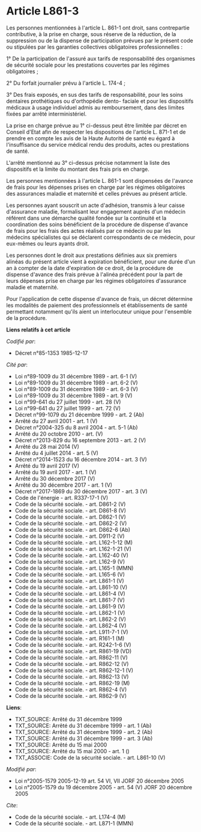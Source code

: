 # Article L861-3

Les personnes mentionnées à l'article L. 861-1 ont droit, sans contrepartie contributive, à la prise en charge, sous réserve
de la réduction, de la suppression ou de la dispense de participation prévues par le présent code ou stipulées par les
garanties collectives obligatoires professionnelles :

1° De la participation de l'assuré aux tarifs de responsabilité des organismes de sécurité sociale pour les prestations
couvertes par les régimes obligatoires ;

2° Du forfait journalier prévu à l'article L. 174-4 ;

3° Des frais exposés, en sus des tarifs de responsabilité, pour les soins dentaires prothétiques ou d'orthopédie dento-
faciale et pour les dispositifs médicaux à usage individuel admis au remboursement, dans des limites fixées par arrêté
interministériel.

La prise en charge prévue au 1° ci-dessus peut être limitée par décret en Conseil d'Etat afin de respecter les dispositions
de l'article L. 871-1 et de prendre en compte les avis de la Haute Autorité de santé eu égard à l'insuffisance du service
médical rendu des produits, actes ou prestations de santé.

L'arrêté mentionné au 3° ci-dessus précise notamment la liste des dispositifs et la limite du montant des frais pris en
charge.

Les personnes mentionnées à l'article L. 861-1 sont dispensées de l'avance de frais pour les dépenses prises en charge par
les régimes obligatoires des assurances maladie et maternité et celles prévues au présent article.

Les personnes ayant souscrit un acte d'adhésion, transmis à leur caisse d'assurance maladie, formalisant leur engagement
auprès d'un médecin référent dans une démarche qualité fondée sur la continuité et la coordination des soins bénéficient de
la procédure de dispense d'avance de frais pour les frais des actes réalisés par ce médecin ou par les médecins spécialistes
qui se déclarent correspondants de ce médecin, pour eux-mêmes ou leurs ayants droit.

Les personnes dont le droit aux prestations définies aux six premiers alinéas du présent article vient à expiration
bénéficient, pour une durée d'un an à compter de la date d'expiration de ce droit, de la procédure de dispense d'avance des
frais prévue à l'alinéa précédent pour la part de leurs dépenses prise en charge par les régimes obligatoires d'assurance
maladie et maternité.

Pour l'application de cette dispense d'avance de frais, un décret détermine les modalités de paiement des professionnels et
établissements de santé permettant notamment qu'ils aient un interlocuteur unique pour l'ensemble de la procédure.

**Liens relatifs à cet article**

_Codifié par_:

  - Décret n°85-1353 1985-12-17

_Cité par_:

  - Loi n°89-1009 du 31 décembre 1989 - art. 6-1 (V)
  - Loi n°89-1009 du 31 décembre 1989 - art. 6-2 (V)
  - Loi n°89-1009 du 31 décembre 1989 - art. 6-3 (V)
  - Loi n°89-1009 du 31 décembre 1989 - art. 9 (V)
  - Loi n°99-641 du 27 juillet 1999 - art. 28 (V)
  - Loi n°99-641 du 27 juillet 1999 - art. 72 (V)
  - Décret n°99-1079 du 21 décembre 1999 - art. 2 (Ab)
  - Arrêté du 27 avril 2001 - art. 1 (V)
  - Décret n°2004-325 du 8 avril 2004 - art. 5-1 (Ab)
  - Arrêté du 20 octobre 2010 - art. (V)
  - Décret n°2013-829 du 16 septembre 2013 - art. 2 (V)
  - Arrêté du 28 mai 2014 (V)
  - Arrêté du 4 juillet 2014 - art. 5 (V)
  - Décret n°2014-1523 du 16 décembre 2014 - art. 3 (V)
  - Arrêté du 19 avril 2017 (V)
  - Arrêté du 19 avril 2017 - art. 1 (V)
  - Arrêté du 30 décembre 2017 (V)
  - Arrêté du 30 décembre 2017 - art. 1 (V)
  - Décret n°2017-1869 du 30 décembre 2017 - art. 3 (V)
  - Code de l'énergie - art. R337-17-1 (V)
  - Code de la sécurité sociale. - art. D861-2 (V)
  - Code de la sécurité sociale. - art. D861-8 (V)
  - Code de la sécurité sociale. - art. D862-1 (V)
  - Code de la sécurité sociale. - art. D862-2 (V)
  - Code de la sécurité sociale. - art. D862-6 (Ab)
  - Code de la sécurité sociale. - art. D911-2 (V)
  - Code de la sécurité sociale. - art. L162-1-12 (M)
  - Code de la sécurité sociale. - art. L162-1-21 (V)
  - Code de la sécurité sociale. - art. L162-40 (V)
  - Code de la sécurité sociale. - art. L162-9 (V)
  - Code de la sécurité sociale. - art. L165-1 (MMN)
  - Code de la sécurité sociale. - art. L165-6 (V)
  - Code de la sécurité sociale. - art. L861-1 (V)
  - Code de la sécurité sociale. - art. L861-10 (V)
  - Code de la sécurité sociale. - art. L861-4 (V)
  - Code de la sécurité sociale. - art. L861-7 (V)
  - Code de la sécurité sociale. - art. L861-9 (V)
  - Code de la sécurité sociale. - art. L862-1 (V)
  - Code de la sécurité sociale. - art. L862-2 (V)
  - Code de la sécurité sociale. - art. L862-4 (V)
  - Code de la sécurité sociale. - art. L911-7-1 (V)
  - Code de la sécurité sociale. - art. R161-1 (M)
  - Code de la sécurité sociale. - art. R242-1-6 (V)
  - Code de la sécurité sociale. - art. R861-19 (VD)
  - Code de la sécurité sociale. - art. R862-11 (V)
  - Code de la sécurité sociale. - art. R862-12 (V)
  - Code de la sécurité sociale. - art. R862-12-1 (V)
  - Code de la sécurité sociale. - art. R862-13 (V)
  - Code de la sécurité sociale. - art. R862-19 (M)
  - Code de la sécurité sociale. - art. R862-4 (V)
  - Code de la sécurité sociale. - art. R862-9 (V)

**Liens**:

  - TXT_SOURCE: Arrêté du 31 décembre 1999
  - TXT_SOURCE: Arrêté du 31 décembre 1999 - art. 1 (Ab)
  - TXT_SOURCE: Arrêté du 31 décembre 1999 - art. 2 (Ab)
  - TXT_SOURCE: Arrêté du 31 décembre 1999 - art. 3 (Ab)
  - TXT_SOURCE: Arrêté du 15 mai 2000
  - TXT_SOURCE: Arrêté du 15 mai 2000 - art. 1 ()
  - TXT_ASSOCIE: Code de la sécurité sociale. - art. L861-10 (V)

_Modifié par_:

  - Loi n°2005-1579 2005-12-19 art. 54 VI, VII JORF 20 décembre 2005
  - Loi n°2005-1579 du 19 décembre 2005 - art. 54 (V) JORF 20 décembre 2005

_Cite_:

  - Code de la sécurité sociale. - art. L174-4 (M)
  - Code de la sécurité sociale. - art. L871-1 (MMN)
